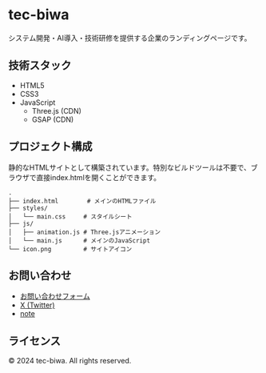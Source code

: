 # tec-biwa

システム開発・AI導入・技術研修を提供する企業のランディングページです。

## 技術スタック

- HTML5
- CSS3
- JavaScript
  - Three.js (CDN)
  - GSAP (CDN)

## プロジェクト構成

静的なHTMLサイトとして構築されています。特別なビルドツールは不要で、ブラウザで直接index.htmlを開くことができます。

```
.
├── index.html        # メインのHTMLファイル
├── styles/
│   └── main.css     # スタイルシート
├── js/
│   ├── animation.js # Three.jsアニメーション
│   └── main.js      # メインのJavaScript
└── icon.png         # サイトアイコン
```

## お問い合わせ

- [お問い合わせフォーム](https://docs.google.com/forms/d/1UWWehrs7Z_MPH3QVjMA6ivZ0ApJJo6AP4HA5FPbDdUs/viewform)
- [X (Twitter)](https://x.com/ola_jp_ai)
- [note](https://note.com/muccccchiiii)

## ライセンス

© 2024 tec-biwa. All rights reserved.
